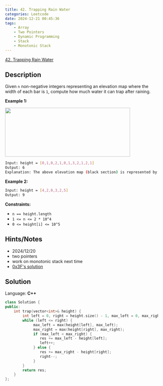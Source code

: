 ```yaml
---
title: 42. Trapping Rain Water
categories: Leetcode
date: 2024-12-21 00:45:36
tags:
    - Array
    - Two Pointers
    - Dynamic Programming
    - Stack
    - Monotonic Stack
---
```


[42. Trapping Rain Water](https://leetcode.com/problems/trapping-rain-water/description/?envType=problem-list-v2&envId=plakya4j)

## Description

Given `n` non-negative integers representing an elevation map where the width of each bar is `1`, compute how much water it can trap after raining.

**Example 1:**

<img src="https://assets.leetcode.com/uploads/2018/10/22/rainwatertrap.png" style="width: 412px; height: 161px;">

```bash
Input: height = [0,1,0,2,1,0,1,3,2,1,2,1]
Output: 6
Explanation: The above elevation map (black section) is represented by array [0,1,0,2,1,0,1,3,2,1,2,1]. In this case, 6 units of rain water (blue section) are being trapped.
```

**Example 2:**

```bash
Input: height = [4,2,0,3,2,5]
Output: 9
```

**Constraints:**

- `n == height.length`
- `1 <= n <= 2 * 10^4`
- `0 <= height[i] <= 10^5`

## Hints/Notes

- 2024/12/20
- two pointers
- work on monotonic stack next time
- [0x3F's solution](https://leetcode.cn/problems/trapping-rain-water/solutions/1974340/zuo-liao-nbian-huan-bu-hui-yi-ge-shi-pin-ukwm/)

## Solution

Language: **C++**

```C++
class Solution {
public:
    int trap(vector<int>& height) {
        int left = 0, right = height.size() - 1, max_left = 0, max_right = 0, res = 0;
        while (left <= right) {
             max_left = max(height[left], max_left);
             max_right = max(height[right], max_right);
             if (max_left < max_right) {
                res += max_left - height[left];
                left++;
             } else {
                res += max_right - height[right];
                right--;
             }
        }
        return res;
    }
};
```
